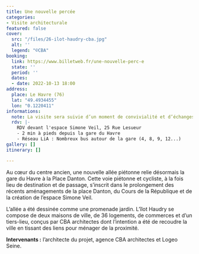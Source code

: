 ```yaml
---
title: Une nouvelle percée
categories:
- Visite architecturale
featured: false
cover:
  src: "/files/26-ilot-haudry-cba.jpg"
  alt: ''
  legend: "©CBA"
booking:
  link: https://www.billetweb.fr/une-nouvelle-perc-e
  state: ''
  period: ''
  dates:
  - date: 2022-10-13 18:00
address:
  place: Le Havre (76)
  lat: "49.4934455"
  lon: "0.1220411"
informations:
  note: La visite sera suivie d’un moment de convivialité et d’échanges
  rdv: |-
    RDV devant l'espace Simone Veil, 25 Rue Lesueur
    - 2 min à pieds depuis la gare du Havre
    - Réseau LiA : Nombreux bus autour de la gare (4, 8, 9, 12...)
gallery: []
itinerary: []

---
```

Au cœur du centre ancien, une nouvelle allée piétonne relie désormais la gare du Havre à la Place Danton. Cette voie piétonne et cycliste, à la fois lieu de destination et de passage, s’inscrit dans le prolongement des récents aménagements de la place Danton, du Cours de la République et de la création de l’espace Simone Veil.

L’allée a été dessinée comme une promenade jardin. L’îlot Haudry se compose de deux maisons de ville, de 36 logements, de commerces et d’un tiers-lieu, conçus par CBA architectes dont l’intention a été de recoudre la ville en tissant des liens pour ménager de la proximité.

**Intervenants :** l’architecte du projet, agence CBA architectes et Logeo Seine.